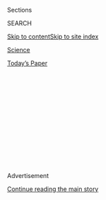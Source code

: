 <div id="app">

<div>

<div>

<div>

<div class="NYTAppHideMasthead css-1q2w90k e1suatyy0">

<div class="section css-ui9rw0 e1suatyy2">

<div class="css-eph4ug er09x8g0">

<div class="css-6n7j50">

</div>

<span class="css-1dv1kvn">Sections</span>

<div class="css-10488qs">

<span class="css-1dv1kvn">SEARCH</span>

</div>

[Skip to content](#site-content)[Skip to site
index](#site-index)

</div>

<div id="masthead-section-label" class="css-1wr3we4 eaxe0e00">

[Science](https://www.nytimes3xbfgragh.onion/section/science)

</div>

<div class="css-10698na e1huz5gh0">

</div>

</div>

<div id="masthead-bar-one" class="section hasLinks css-15hmgas e1csuq9d3">

<div class="css-uqyvli e1csuq9d0">

</div>

<div class="css-1uqjmks e1csuq9d1">

</div>

<div class="css-9e9ivx">

[](https://myaccount.nytimes3xbfgragh.onion/auth/login?response_type=cookie&client_id=vi)

</div>

<div class="css-1bvtpon e1csuq9d2">

[Today’s
Paper](https://www.nytimes3xbfgragh.onion/section/todayspaper)

</div>

</div>

</div>

</div>

<div data-aria-hidden="false">

<div id="site-content" data-role="main">

<div>

<div class="css-1aor85t" style="opacity:0.000000001;z-index:-1;visibility:hidden">

<div class="css-1hqnpie">

<div class="css-epjblv">

<span class="css-17xtcya">[Science](/section/science)</span><span class="css-x15j1o">|</span><span class="css-fwqvlz">Vampire
Bats Self-Isolate,
Too</span>

</div>

<div class="css-k008qs">

<div class="css-1iwv8en">

<span class="css-18z7m18"></span>

<div>

</div>

</div>

<span class="css-1n6z4y">https://nyti.ms/30CTqoq</span>

<div class="css-1705lsu">

<div class="css-4xjgmj">

<div class="css-4skfbu" data-role="toolbar" data-aria-label="Social Media Share buttons, Save button, and Comments Panel with current comment count" data-testid="share-tools">

  - 
  - 
  - 
  - 
    
    <div class="css-6n7j50">
    
    </div>

  - 

</div>

</div>

</div>

</div>

</div>

</div>

<div id="NYT_TOP_BANNER_REGION" class="css-13pd83m">

</div>

<div id="top-wrapper" class="css-1sy8kpn">

<div id="top-slug" class="css-l9onyx">

Advertisement

</div>

[Continue reading the main
story](#after-top)

<div class="ad top-wrapper" style="text-align:center;height:100%;display:block;min-height:250px">

<div id="top" class="place-ad" data-position="top" data-size-key="top">

</div>

</div>

<div id="after-top">

</div>

</div>

<div>

<div id="sponsor-wrapper" class="css-1hyfx7x">

<div id="sponsor-slug" class="css-19vbshk">

Supported by

</div>

[Continue reading the main
story](#after-sponsor)

<div id="sponsor" class="ad sponsor-wrapper" style="text-align:center;height:100%;display:block">

</div>

<div id="after-sponsor">

</div>

</div>

<div class="css-186x18t">

Trilobites

</div>

<div class="css-1vkm6nb ehdk2mb0">

# Vampire Bats Self-Isolate, Too

</div>

When these mammals are ill, they have fewer interactions with family and
friends, a new study suggests. “It’s like us,” said one researcher.

<div class="css-79elbk" data-testid="photoviewer-wrapper">

<div class="css-z3e15g" data-testid="photoviewer-wrapper-hidden">

</div>

<div class="css-1a48zt4 ehw59r15" data-testid="photoviewer-children">

![<span class="css-16f3y1r e13ogyst0" data-aria-hidden="true">Common
vampire bats are social creatures, calling out to one another when
they’re far from their
group.</span><span class="css-cnj6d5 e1z0qqy90" itemprop="copyrightHolder"><span class="css-1ly73wi e1tej78p0">Credit...</span><span><span>Nick
Hawkins/Nature Picture Library, via
Alamy</span></span></span>](https://static01.graylady3jvrrxbe.onion/images/2020/07/21/science/21TB-BATS/merlin_174804618_3761fee8-5224-4e5e-b356-d314a61fa360-articleLarge.jpg?quality=75&auto=webp&disable=upscale)

</div>

</div>

<div class="css-18e8msd">

<div class="css-vp77d3 epjyd6m0">

<div class="css-hus3qt ey68jwv0" data-aria-hidden="true">

[![David
Waldstein](https://static01.graylady3jvrrxbe.onion/images/2018/02/20/multimedia/author-david-waldstein/author-david-waldstein-thumbLarge.jpg
"David Waldstein")](https://www.nytimes3xbfgragh.onion/by/david-waldstein)

</div>

<div class="css-1baulvz">

By [<span class="css-1baulvz last-byline" itemprop="name">David
Waldstein</span>](https://www.nytimes3xbfgragh.onion/by/david-waldstein)

</div>

</div>

  - 
    
    <div class="css-ld3wwf e16638kd2">
    
    July 22,
    2020
    
    </div>

  - 
    
    <div class="css-4xjgmj">
    
    <div class="css-d8bdto" data-role="toolbar" data-aria-label="Social Media Share buttons, Save button, and Comments Panel with current comment count" data-testid="share-tools">
    
      - 
      - 
      - 
      - 
        
        <div class="css-6n7j50">
        
        </div>
    
      - 
    
    </div>
    
    </div>

</div>

</div>

<div class="section meteredContent css-1r7ky0e" name="articleBody" itemprop="articleBody">

<div class="css-1fanzo5 StoryBodyCompanionColumn">

<div class="css-53u6y8">

Vampire bats, those bloodsucking, flying critters with razor-sharp
teeth, are rather social beings. They love grooming one another and
[sharing food
supplies](https://www.nytimes3xbfgragh.onion/2020/03/19/science/vampire-bats-blood.html),
which consists of regurgitated blood from some other unfortunate mammal.
These bats also call out to one another when they’re apart from their
group.

But when they’re ill, they call out less frequently and have fewer
interactions with family and friends, new research suggests.

In 2020, such behavior sounds a lot like social distancing. But the
scientists do not think the bats’ self-isolation is intentional.
Publishing their findings [last week in Biology
Letters](https://royalsocietypublishing.org/doi/10.1098/rsbl.2020.0272),
the researchers believe that when bats are ill, they just have trouble
mustering up the energy to call out.

“It’s like us,” said Sebastian Stockmaier, a doctoral candidate at the
University of Texas, Austin, who led the study. “When they are sick and
feeling bad, they are not interested in social interactions.”

</div>

</div>

<div class="css-1fanzo5 StoryBodyCompanionColumn">

<div class="css-53u6y8">

Mr. Stockmaier and his fellow researchers say it is much like that
miserable lethargy you feel when an illness settles in and all you want
to do is lie in bed.

The researchers found that on average, when vampire bats are feeling
sick, they call out 30 percent less frequently than when they are
healthy. And whether intentional or not, it should have a beneficial
side effect of limiting the spread of whatever pathogen is afflicting
them.

“If they are sick, they groom others less,” Mr. Stockmaier said, “and
that will theoretically reduce disease transmission.”

To measure this, the scientists went to the Smithsonian Tropical
Research Institute in Panama, where vampire bats abound. They are
generally found in Central and South America and feed off the blood of
mammals, like cattle and horses.

While many people might recoil from the sight of a vampire bat —
especially the [terrifying close-ups of their bared
teeth](https://www.nytimes3xbfgragh.onion/2016/11/01/science/fangs.html)
— Mr. Stockmaier calls them “cute.”

</div>

</div>

<div class="css-1fanzo5 StoryBodyCompanionColumn">

<div class="css-53u6y8">

Finding, catching and keeping them in captivity is not hard, Mr.
Stockmaier said, “if you know where to get blood.” (His team gets all it
needs from local slaughterhouses.)

For the experiment, the scientists injected 18 female bats once with
lipopolysaccharide (LPS), a compound that induces an immune response
similar to a bacterial infection, without actually causing the illness —
or threat of infection — in the bat. It usually lasts between 24 and 48
hours. Females were used because they are more social than males,
engaging more often in grooming and communal feeding and maintaining
bonds with their offspring for long periods.

The researchers later injected the same group of female bats with saline
solution as a control. In both cases, they removed the bats from the
larger group — but within hearing distance — and recorded and measured
their calls.

They found that, on average, the bats made 30 percent fewer calls, with
15 of 18 recording fewer calls compared with the control group.

In another study, Mr. Stockmaier said, the researchers discovered that
bats injected with LPS produced symptoms of illness, slept more, moved
around less and performed less social grooming. He also noted that
previous studies have shown that many similar animals require eight
times more energy to call out than not to call out.

So, they concluded that it is more likely that the bats are just feeling
too lousy to call out, rather than intentionally stifling themselves as
a naturally selected, personal sacrifice to prevent pathogen
transmission to the group at large.

Mr. Stockmaier laments that “bats are getting a lot of bad press right
now,” mainly because it is widely believed that the new coronavirus,
which causes Covid-19, originally jumped from horseshoe bats. He is
quick to point out that is a different species from vampire bats, and
that all of them offer something unique to study.

“I love bats,” he said. “I think they are fascinating animals.”

</div>

</div>

<div>

</div>

</div>

<div>

</div>

<div>

</div>

<div>

</div>

<div>

<div id="bottom-wrapper" class="css-1ede5it">

<div id="bottom-slug" class="css-l9onyx">

Advertisement

</div>

[Continue reading the main
story](#after-bottom)

<div id="bottom" class="ad bottom-wrapper" style="text-align:center;height:100%;display:block;min-height:90px">

</div>

<div id="after-bottom">

</div>

</div>

</div>

</div>

</div>

## Site Index

<div>

</div>

## Site Information Navigation

  - [© <span>2020</span> <span>The New York Times
    Company</span>](https://help.nytimes3xbfgragh.onion/hc/en-us/articles/115014792127-Copyright-notice)

<!-- end list -->

  - [NYTCo](https://www.nytco.com/)
  - [Contact
    Us](https://help.nytimes3xbfgragh.onion/hc/en-us/articles/115015385887-Contact-Us)
  - [Work with us](https://www.nytco.com/careers/)
  - [Advertise](https://nytmediakit.com/)
  - [T Brand Studio](http://www.tbrandstudio.com/)
  - [Your Ad
    Choices](https://www.nytimes3xbfgragh.onion/privacy/cookie-policy#how-do-i-manage-trackers)
  - [Privacy](https://www.nytimes3xbfgragh.onion/privacy)
  - [Terms of
    Service](https://help.nytimes3xbfgragh.onion/hc/en-us/articles/115014893428-Terms-of-service)
  - [Terms of
    Sale](https://help.nytimes3xbfgragh.onion/hc/en-us/articles/115014893968-Terms-of-sale)
  - [Site
    Map](https://spiderbites.nytimes3xbfgragh.onion)
  - [Help](https://help.nytimes3xbfgragh.onion/hc/en-us)
  - [Subscriptions](https://www.nytimes3xbfgragh.onion/subscription?campaignId=37WXW)

</div>

</div>

</div>

</div>
